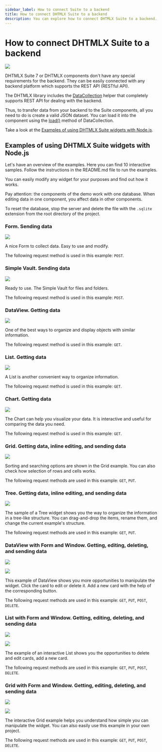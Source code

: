 ```yaml
---
sidebar_label: How to connect Suite to a backend
title: How to connect DHTMLX Suite to a backend 
description: You can explore how to connect DHTMLX Suite to a backend. Browse developer guides and API reference, try out code examples and live demos, and download a free 30-day evaluation version of DHTMLX Suite 7.
---
```


# How to connect DHTMLX Suite to a backend

![](../assets/integration/work_with_backend.png)

DHTMLX Suite 7 or DHTMLX components don't have any special requirements for the backend. They can be easily connected with any backend platform which supports the REST API (RESTful API).

The DHTMLX library includes the [DataCollection](/data_collection/index/) helper that completely supports REST API for dealing with the backend.

Thus, to transfer data from your backend to the Suite components, all you need to do is create a valid JSON dataset. You can load it into the component using the [load()](/data_collection/api/datacollection_load_method/) method of DataCollection.

Take a look at the [Examples of using DHTMLX Suite widgets with Node.js](https://github.com/DHTMLX/nodejs-suite-demo).

## Examples of using DHTMLX Suite widgets with Node.js

Let's have an overview of the examples. Here you can find 10 interactive samples. Follow the instructions in the README.md file to run the examples.

You can easily modify any widget for your purposes and find out how it works.

Pay attention: the components of the demo work with one database. When editing data in one component, you affect data in other components.

To reset the database, stop the server and delete the file with the `.sqlite` extension from the root directory of the project.

### Form. Sending data

![](../assets/integration/work_with_backend_form.png)

A nice Form to collect data. Easy to use and modify.

The following request method is used in this example: `POST`.

### Simple Vault. Sending data

![](../assets/integration/work_with_backend_simplevault.png)

Ready to use. The Simple Vault for files and folders.

The following request method is used in this example: `POST`.

### DataView. Getting data

![](../assets/integration/work_with_backend_dataview.png)

One of the best ways to organize and display objects with similar information.

The following request method is used in this example: `GET`.

### List. Getting data

![](../assets/integration/work_with_backend_list.png)

A List is another convenient way to organize information.

The following request method is used in this example: `GET`.

### Chart. Getting data

![](../assets/integration/work_with_backend_chart.png)

The Chart can help you visualize your data. It is interactive and useful for comparing the data you need.

The following request method is used in this example: `GET`.

### Grid. Getting data, inline editing, and sending data

![](../assets/integration/work_with_backend_grid.png)

Sorting and searching options are shown in the Grid example. You can also check how selection of rows and cells works.

The following request methods are used in this example: `GET`, `PUT`.

### Tree. Getting data, inline editing, and sending data

![](../assets/integration/work_with_backend_tree.png)

The sample of a Tree widget shows you the way to organize the information in a tree-like structure. You can drag-and-drop the items, rename them, and change the current example's structure.

The following request methods are used in this example: `GET`, `PUT`.

### DataView with Form and Window. Getting, editing, deleting, and sending data

![](../assets/integration/work_with_backend_dataview_and_form.png)

![](../assets/integration/work_with_backend_dataview_card.png)

This example of DataView shows you more opportunities to manipulate the widget. Click the card to edit or delete it. Add a new card with the help of the corresponding button.

The following request methods are used in this example: `GET`, `PUT`, `POST`, `DELETE`.

### List with Form and Window. Getting, editing, deleting, and sending data

![](../assets/integration/work_with_backend_list_and_form.png)

![](../assets/integration/work_with_backend_list_card.png)

The example of an interactive List shows you the opportunities to delete and edit cards, add a new card.

The following request methods are used in this example: `GET`, `PUT`, `POST`, `DELETE`.

### Grid with Form and Window. Getting, editing, deleting, and sending data

![](../assets/integration/work_with_backend_grid_and_form.png)

![](../assets/integration/work_with_backend_grid_card.png)

The interactive Grid example helps you understand how simple you can manipulate the widget. You can also easily use this example in your own project.

The following request methods are used in this example: `GET`, `PUT`, `POST`, `DELETE`.
